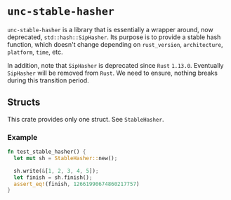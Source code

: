 # `unc-stable-hasher`

`unc-stable-hasher` is a library that is essentially a wrapper around, now deprecated, `std::hash::SipHasher`.
Its purpose is to provide a stable hash function, which doesn't change depending on `rust_version`, `architecture`, `platform`,
`time`, etc.

In addition, note that `SipHasher` is deprecated since `Rust` `1.13.0`.
Eventually `SipHasher` will be removed from `Rust`.
We need to ensure, nothing breaks during this transition period.

## Structs

This crate provides only one struct. See `StableHasher`.

### Example

```rust
fn test_stable_hasher() {
  let mut sh = StableHasher::new();

  sh.write(&[1, 2, 3, 4, 5]);
  let finish = sh.finish();
  assert_eq!(finish, 12661990674860217757)
}
```
